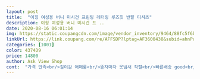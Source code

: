 ```yaml
---
layout: post 
title:  "이힝 여성용 버니 미시건 프린팅 레터링 루즈핏 반팔 티셔츠" 
description: 이힝 여성용 버니 미시건 프 ..
date: 2020-08-16 06:01:14 
img: https://static.coupangcdn.com/image/vendor_inventory/9464/88fc5f6b9af89be4322f86820bb3c02bbb2ddecec1597e1ac5653b069c87.jpg 
linkUrl: https://link.coupang.com/re/AFFSDP?lptag=AF3600438&subid=ahnPublicAsk&pageKey=1632193349&itemId=2784089244&vendorItemId=70773831141&traceid=V0-113-41794c90934eb193 
categories: [1001] 
color: 4374D9 
price: 14800 
author: Ask View Shop 
cont:  "가격 만족<br/>길이감 애매룽<br/>뜯자마자 옷냄새 작렬<br/>빠른배송 good<br/>색상 선택  그린 인데 잘못해서 핑크가 왔어요  핑크도 나쁘지 않아서  그냥 입고 그린 재구매 신청하려는데 일 시 품절이네요<br/>입지도 않고 빨았다가 줄어들까봐 냄새빼러 베란다행<br/>컬러 만족<br/>품질은 괜찮은편.<br/> 색상은 사진에서 보는것처럼 찐한핑크는아니예요.<br/> 선물하기좋게끔 포장되어와서 좋았고.<br/> 굉장히 박시해요<br/>" 
---
```

